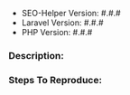- SEO-Helper Version: #.#.#
- Laravel Version: #.#.#
- PHP Version: #.#.#

### Description:

### Steps To Reproduce:
